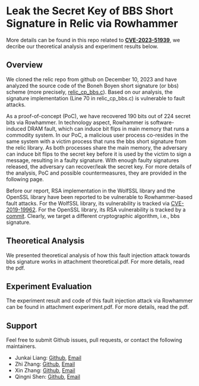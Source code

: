 # Leak the Secret Key of BBS Short Signature in Relic via Rowhammer
More details can be found in this repo related to [**CVE-2023-51939**](https://nvd.nist.gov/vuln/detail/CVE-2023-51939), we decribe our theoretical analysis and experiment results below.

## Overview
We cloned the relic repo from github on December 10, 2023 and have analyzed the source code of the Boneh Boyen short signature (or bbs) scheme (more precisely, [relic_cp_bbs.c](https://github.com/relic-toolkit/relic/blob/main/src/cp/relic_cp_bbs.c)). Based on our analysis, the signature implementation (Line 70 in relic_cp_bbs.c) is vulnerable to fault attacks.

As a proof-of-concept (PoC), we have recovered 190 bits out of 224 secret bits via Rowhammer. In technology aspect, Rowhammer is software-induced DRAM fault, which can induce bit flips in main memory that runs a commodity system. In our PoC, a malicious user process co-resides in the same system with a victim process that runs the bbs short signature from the relic library. As both processes share the main memory, the adversary can induce bit flips to the secret key before it is used by the victim to sign a message, resulting in a faulty signature. With enough faulty signatures released, the adversary can recover/leak the secret key. For more details of the analysis, PoC and possible countermeasures, they are provided in the following page.

Before our report, RSA implementation in the WolfSSL library and the OpenSSL library have been reported to be vulnerable to Rowhammer-based fault attacks. For the WolfSSL library, its vulnerability is tracked via [CVE-2019-19962](https://nvd.nist.gov/vuln/detail/CVE-2019-19962). For the OpenSSL library, its RSA vulnerability is tracked by a [commit]( https://github.com/openssl/openssl/pull/7225/commits/02534c1ee3e84a1d6c59a887a67bd5ee81bcf6cf).  Clearly, we target a different cryptographic algorithm, i.e., bbs signature. 

## Theoretical Analysis
We presented theoretical analysis of how this fault injection attack towards bbs signature works in attachment theoretical.pdf. For more details, read the pdf.

## Experiment Evaluation
The experiment result and code of this fault injection attack via Rowhammer can be found in attachment experiment.pdf. For more details, read the pdf.

## Support
Feel free to submit Github issues, pull requests, or contact the following maintainers.

- Junkai Liang: [Github](https://github.com/liang-junkai), [Email](ljknjupku@gmail.com)
- Zhi Zhang: [Github](https://github.com/zhangzhics), [Email](zzhangphd@gmail.com)
- Xin Zhang: [Github](https://github.com/zhangxin00), [Email](zhangxin00@stu.pku.edu.cn)
- Qingni Shen: [Github](https://github.com/PKU-RoC), [Email](qingnishen@pku.edu.cn)
